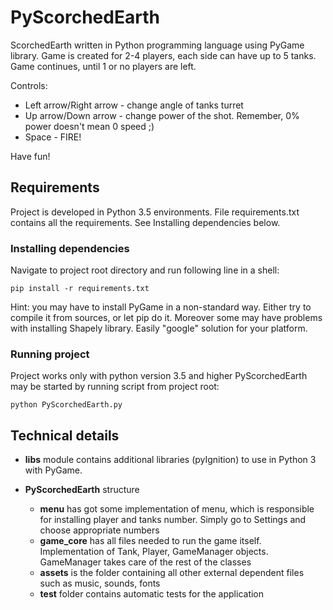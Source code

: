 # PyScorchedEarth
ScorchedEarth written in Python programming language using PyGame library.
Game is created for 2-4 players, each side can have up to 5 tanks.
Game continues, until 1 or no players are left.

Controls:
* Left arrow/Right arrow - change angle of tanks turret
* Up arrow/Down arrow - change power of the shot. Remember, 0% power doesn't mean 0 speed ;)
* Space - FIRE!

Have fun!


## Requirements
Project is developed in Python 3.5 environments.
File requirements.txt contains all the requirements.
See Installing dependencies below.


### Installing dependencies
Navigate to project root directory and run following line in a shell:
```
pip install -r requirements.txt
```
Hint: you may have to install PyGame in a non-standard way.
Either try to compile it from sources, or let pip do it.
Moreover some may have problems with installing Shapely library.
Easily "google" solution for your platform.



### Running project
Project works only with python version 3.5 and higher
PyScorchedEarth may be started by running script from project root:
```
python PyScorchedEarth.py
```


## Technical details

* **libs** module contains additional libraries (pyIgnition) to use
 in Python 3 with PyGame.


* **PyScorchedEarth** structure
  * **menu** has got some implementation of menu, which is responsible for installing player and tanks number. Simply go to Settings and choose appropriate numbers
  * **game_core** has all files needed to run the game itself. Implementation of Tank, Player, GameManager objects. GameManager takes care of the rest of the classes
  * **assets** is the folder containing all other external dependent files such as music, sounds, fonts
  * **test** folder contains automatic tests for the application

